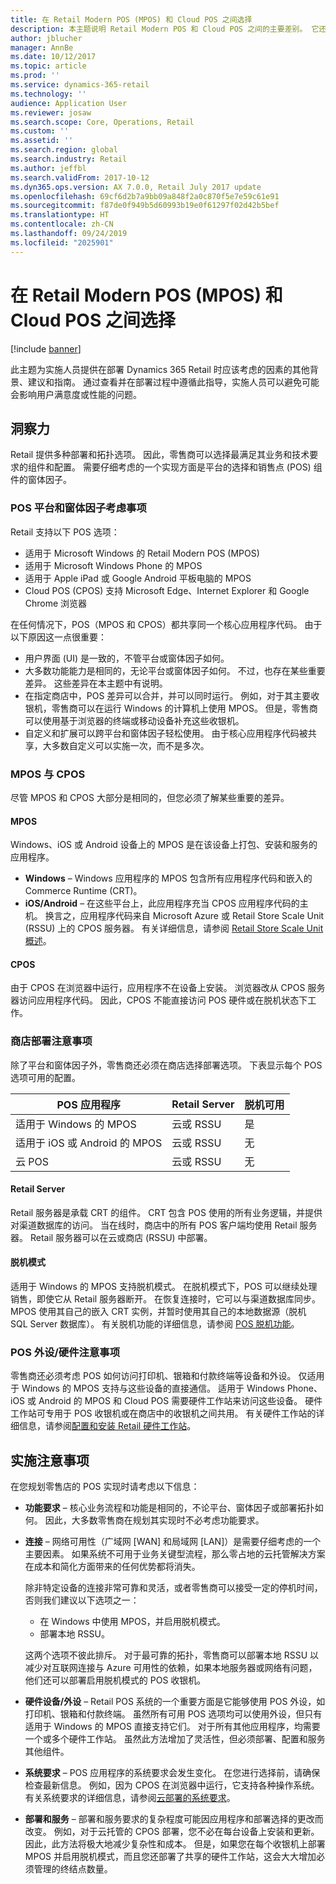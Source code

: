 ```yaml
---
title: 在 Retail Modern POS (MPOS) 和 Cloud POS 之间选择
description: 本主题说明 Retail Modern POS 和 Cloud POS 之间的主要差别。 它还描述实现 Dynamics 365 Retail 的零售商应考虑的以帮助他们作出满足自己要求的最佳选择的各个因素。
author: jblucher
manager: AnnBe
ms.date: 10/12/2017
ms.topic: article
ms.prod: ''
ms.service: dynamics-365-retail
ms.technology: ''
audience: Application User
ms.reviewer: josaw
ms.search.scope: Core, Operations, Retail
ms.custom: ''
ms.assetid: ''
ms.search.region: global
ms.search.industry: Retail
ms.author: jeffbl
ms.search.validFrom: 2017-10-12
ms.dyn365.ops.version: AX 7.0.0, Retail July 2017 update
ms.openlocfilehash: 69cf6d2b7a9bb09a848f2a0c870f5e7e59c61e91
ms.sourcegitcommit: f87de0f949b5d60993b19e0f61297f02d42b5bef
ms.translationtype: HT
ms.contentlocale: zh-CN
ms.lasthandoff: 09/24/2019
ms.locfileid: "2025901"
---
```

# <a name="choose-between-retail-modern-pos-mpos-and-cloud-pos"></a>在 Retail Modern POS (MPOS) 和 Cloud POS 之间选择

[!include [banner](includes/banner.md)]

此主题为实施人员提供在部署 Dynamics 365 Retail 时应该考虑的因素的其他背景、建议和指南。 通过查看并在部署过程中遵循此指导，实施人员可以避免可能会影响用户满意度或性能的问题。

## <a name="insights"></a>洞察力

Retail 提供多种部署和拓扑选项。 因此，零售商可以选择最满足其业务和技术要求的组件和配置。 需要仔细考虑的一个实现方面是平台的选择和销售点 (POS) 组件的窗体因子。

### <a name="pos-platform-and-form-factor-considerations"></a>POS 平台和窗体因子考虑事项

Retail 支持以下 POS 选项：

- 适用于 Microsoft Windows 的 Retail Modern POS (MPOS)
- 适用于 Microsoft Windows Phone 的 MPOS
- 适用于 Apple iPad 或 Google Android 平板电脑的 MPOS
- Cloud POS (CPOS) 支持 Microsoft Edge、Internet Explorer 和 Google Chrome 浏览器

在任何情况下，POS（MPOS 和 CPOS）都共享同一个核心应用程序代码。 由于以下原因这一点很重要：

- 用户界面 (UI) 是一致的，不管平台或窗体因子如何。
- 大多数功能能力是相同的，无论平台或窗体因子如何。 不过，也存在某些重要差异。 这些差异在本主题中有说明。
- 在指定商店中，POS 差异可以合并，并可以同时运行。 例如，对于其主要收银机，零售商可以在运行 Windows 的计算机上使用 MPOS。 但是，零售商可以使用基于浏览器的终端或移动设备补充这些收银机。
- 自定义和扩展可以跨平台和窗体因子轻松使用。 由于核心应用程序代码被共享，大多数自定义可以实施一次，而不是多次。

### <a name="mpos-vs-cpos"></a>MPOS 与 CPOS

尽管 MPOS 和 CPOS 大部分是相同的，但您必须了解某些重要的差异。

#### <a name="mpos"></a>MPOS

Windows、iOS 或 Android 设备上的 MPOS 是在该设备上打包、安装和服务的应用程序。

- **Windows** – Windows 应用程序的 MPOS 包含所有应用程序代码和嵌入的 Commerce Runtime (CRT)。 
- **iOS/Android** – 在这些平台上，此应用程序充当 CPOS 应用程序代码的主机。 换言之，应用程序代码来自 Microsoft Azure 或 Retail Store Scale Unit (RSSU) 上的 CPOS 服务器。 有关详细信息，请参阅 [Retail Store Scale Unit 概述](https://docs.microsoft.com/dynamics365/unified-operations/retail/dev-itpro/retail-store-system-begin)。

#### <a name="cpos"></a>CPOS

由于 CPOS 在浏览器中运行，应用程序不在设备上安装。 浏览器改从 CPOS 服务器访问应用程序代码。 因此，CPOS 不能直接访问 POS 硬件或在脱机状态下工作。

### <a name="store-deployment-considerations"></a>商店部署注意事项

除了平台和窗体因子外，零售商还必须在商店选择部署选项。 下表显示每个 POS 选项可用的配置。

| POS 应用程序         | Retail Server | 脱机可用 |
|-------------------------|---------------|-------------------|
| 适用于 Windows 的 MPOS        | 云或 RSSU | 是               |
| 适用于 iOS 或 Android 的 MPOS | 云或 RSSU | 无                |
| 云 POS               | 云或 RSSU | 无                |

#### <a name="retail-server"></a>Retail Server

Retail 服务器是承载 CRT 的组件。 CRT 包含 POS 使用的所有业务逻辑，并提供对渠道数据库的访问。 当在线时，商店中的所有 POS 客户端均使用 Retail 服务器。 Retail 服务器可以在云或商店 (RSSU) 中部署。

#### <a name="offline-mode"></a>脱机模式

适用于 Windows 的 MPOS 支持脱机模式。 在脱机模式下，POS 可以继续处理销售，即使它从 Retail 服务器断开。 在恢复连接时，它可以与渠道数据库同步。 MPOS 使用其自己的嵌入 CRT 实例，并暂时使用其自己的本地数据源（脱机 SQL Server 数据库）。 有关脱机功能的详细信息，请参阅 [POS 脱机功能](https://docs.microsoft.com/dynamics365/unified-operations/retail/pos-offline-functionality)。

### <a name="pos-peripheralhardware-considerations"></a>POS 外设/硬件注意事项

零售商还必须考虑 POS 如何访问打印机、银箱和付款终端等设备和外设。 仅适用于 Windows 的 MPOS 支持与这些设备的直接通信。 适用于 Windows Phone、iOS 或 Android 的 MPOS 和 Cloud POS 需要硬件工作站来访问这些设备。 硬件工作站可专用于 POS 收银机或在商店中的收银机之间共用。 有关硬件工作站的详细信息，请参阅[配置和安装 Retail 硬件工作站](https://docs.microsoft.com/dynamics365/unified-operations/retail/retail-hardware-station-configuration-installation)。

## <a name="implementation-considerations"></a>实施注意事项

在您规划零售店的 POS 实现时请考虑以下信息：

- **功能要求** – 核心业务流程和功能是相同的，不论平台、窗体因子或部署拓扑如何。 因此，大多数零售商在规划其实现时不必考虑功能要求。
- **连接** – 网络可用性（广域网 \[WAN\] 和局域网 \[LAN\]）是需要仔细考虑的一个主要因素。 如果系统不可用于业务关键型流程，那么零占地的云托管解决方案在成本和简化方面带来的任何优势都将消失。

    除非特定设备的连接非常可靠和灵活，或者零售商可以接受一定的停机时间，否则我们建议以下选项之一：

    - 在 Windows 中使用 MPOS，并启用脱机模式。
    - 部署本地 RSSU。

    这两个选项不彼此排斥。 对于最可靠的拓扑，零售商可以部署本地 RSSU 以减少对互联网连接与 Azure 可用性的依赖，如果本地服务器或网络有问题，他们还可以部署启用脱机模式的 POS 收银机。

- **硬件设备/外设** – Retail POS 系统的一个重要方面是它能够使用 POS 外设，如打印机、银箱和付款终端。 虽然所有可用 POS 选项均可以使用外设，但只有适用于 Windows 的 MPOS 直接支持它们。 对于所有其他应用程序，均需要一个或多个硬件工作站。 虽然此方法增加了灵活性，但必须部署、配置和服务其他组件。
- **系统要求** – POS 应用程序的系统要求会发生变化。 在您进行选择前，请确保检查最新信息。 例如，因为 CPOS 在浏览器中运行，它支持各种操作系统。 有关系统要求的详细信息，请参阅[云部署的系统要求](https://docs.microsoft.com/dynamics365/unified-operations/fin-and-ops/get-started/system-requirements)。
- **部署和服务** – 部署和服务要求的复杂程度可能因应用程序和部署选择的更改而改变。 例如，对于云托管的 CPOS 部署，您不必在每台设备上安装和更新。 因此，此方法将极大地减少复杂性和成本。 但是，如果您在每个收银机上部署 MPOS 并启用脱机模式，而且您还部署了共享的硬件工作站，这会大大增加必须管理的终结点数量。

